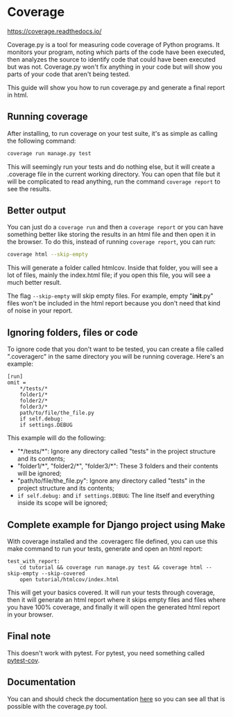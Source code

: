 # Coverage

<https://coverage.readthedocs.io/>

Coverage.py is a tool for measuring code coverage of Python programs. It monitors your program, noting which parts of the code have been executed, then analyzes the source to identify code that could have been executed but was not. Coverage.py won't fix anything in your code but will show you parts of your code that aren't being tested.

This guide will show you how to run coverage.py and generate a final report in html.

## Running coverage

After installing, to run coverage on your test suite, it's as simple as calling the following command:

```bash
coverage run manage.py test
```

This will seemingly run your tests and do nothing else, but it will create a .coverage file in the current working directory. You can open that file but it will be complicated to read anything, run the command `coverage report` to see the results.

## Better output

You can just do a `coverage run` and then a `coverage report` or you can have something better like storing the results in an html file and then open it in the browser. To do this, instead of running `coverage report`, you can run:

```bash
coverage html --skip-empty
```

This will generate a folder called htmlcov. Inside that folder, you will see a lot of files, mainly the index.html file; if you open this file, you will see a much better result.

The flag `--skip-empty` will skip empty files. For example, empty "__init__.py" files won't be included in the html report because you don't need that kind of noise in your report.

## Ignoring folders, files or code

To ignore code that you don't want to be tested, you can create a file called ".coveragerc" in the same directory you will be running coverage. Here's an example:

```text
[run]
omit =
    */tests/*
    folder1/*
    folder2/*
    folder3/*
    path/to/file/the_file.py
    if self.debug:
    if settings.DEBUG
```

This example will do the following:

- "\*/tests/\*": Ignore any directory called "tests" in the project structure and its contents;
- "folder1/\*", "folder2/\*", "folder3/\*": These 3 folders and their contents will be ignored;
- "path/to/file/the_file.py": Ignore any directory called "tests" in the project structure and its contents;
- `if self.debug:` and `if settings.DEBUG`: The line itself and everything inside its scope will be ignored;

## Complete example for Django project using Make

With coverage installed and the .coveragerc file defined, you can use this make command to run your tests, generate and open an html report:

```make
test_with_report:
    cd tutorial && coverage run manage.py test && coverage html --skip-empty --skip-covered
    open tutorial/htmlcov/index.html
```

This will get your basics covered. It will run your tests through coverage, then it will generate an html report where it skips empty files and files where you have 100% coverage, and finally it will open the generated html report in your browser.

## Final note

This doesn't work with pytest. For pytest, you need something called [pytest-cov](https://pytest-cov.readthedocs.io/).

## Documentation

You can and should check the documentation [here](https://coverage.readthedocs.io) so you can see all that is possible with the coverage.py tool.
